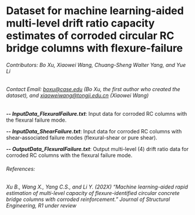 # Dataset for machine learning-aided multi-level drift ratio capacity estimates of corroded circular RC bridge columns with flexure-failure
###### Contributors: Bo Xu, Xiaowei Wang, Chuang-Sheng Walter Yang, and Yue Li
###### Contact Email: boxu@case.edu (Bo Xu, the first author who created the dataset), and xiaoweiwang@tongji.edu.cn (Xiaowei Wang)

**-- _InputData_FlexuralFailure.txt_**: Input data for corroded RC columns with the flexural failure mode.

**-- _InputData_ShearFailure.txt_**: Input data for corroded RC columns with shear-associated failure modes (flexural-shear or pure shear).

**-- _OutputData_FlexuralFailure.txt_**: Output multi-level (4) drift ratio data for corroded RC columns with the flexural failure mode.

###### References:
###### Xu B., Wang X., Yang C.S., and Li Y. (202X) “Machine learning-aided rapid estimation of multi-level capacity of flexure-identified circular concrete bridge columns with corroded reinforcement.” Journal of Structural Engineering, R1 under review
